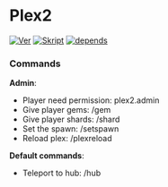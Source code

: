 # Plex2
<a href="https://github.com/Tubbyboy05/Plex2/releases"><img src="https://img.shields.io/badge/Ver-1.1.2-red.svg" alt="Ver" /></a> 
<a href="https://dl.dropbox.com/s/211ju8fjq04bxhq/Skript%202.2%20Fixes%20V8b.jar?dl=1"><img src="https://img.shields.io/badge/Skript-2.2-yellowgreen.svg" alt="Skript" /></a> <a href="https://github.com/Tubbyboy05/Plex2/blob/master/Depends.rar"><img src="https://img.shields.io/bithound/dependencies/github/rexxars/sse-channel.svg" alt="depends" /></a>


### Commands
**Admin**:
* Player need permission: plex2.admin
* Give player gems: /gem <player> <amount> 
* Give player shards: /shard <player> <amount>
* Set the spawn: /setspawn
* Reload plex: /plexreload

**Default commands**:
* Teleport to hub: /hub
